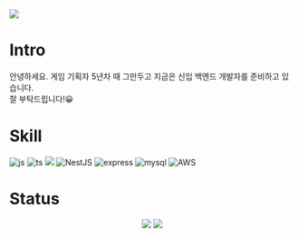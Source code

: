 <img src="https://capsule-render.vercel.app/api?type=Rounded&color=gradient&height=150&section=header&text=Wellcome%20My%20GitHub&fontSize=70" />

# Intro
안녕하세요. 게임 기획자 5년차 때 그만두고 지금은 신입 백엔드 개발자를 준비하고 있습니다.  
잘 부탁드립니다!😀



# Skill
![js](https://img.shields.io/badge/JavaScript-F7DF1E?style=for-the-badge&logo=JavaScript&logoColor=white)
![ts](https://img.shields.io/badge/TypeScript-007ACC?style=for-the-badge&logo=typescript&logoColor=white)
<img src="https://img.shields.io/badge/TypeOrm-262627?style=for-the-badge&logo=Typeform&logoColor=white">
![NestJS](https://img.shields.io/badge/nestjs-%23E0234E.svg?style=for-the-badge&logo=nestjs&logoColor=white)
![express](https://img.shields.io/badge/Express.js-404D59?style=for-the-badge)
![mysql](https://img.shields.io/badge/MySQL-4479A1?style=for-the-badge&logo=mysql&logoColor=white)
![AWS](https://img.shields.io/badge/AWS-%23FF9900.svg?style=for-the-badge&logo=amazon-aws&logoColor=white)

# Status
<p align="center">
  <img src="https://github-readme-stats.vercel.app/api?username=hellokorea&show_icons=true&theme=default" />
  <img src="https://github-readme-stats.vercel.app/api/top-langs/?username=hellokorea&layout=compact" />
</p>
